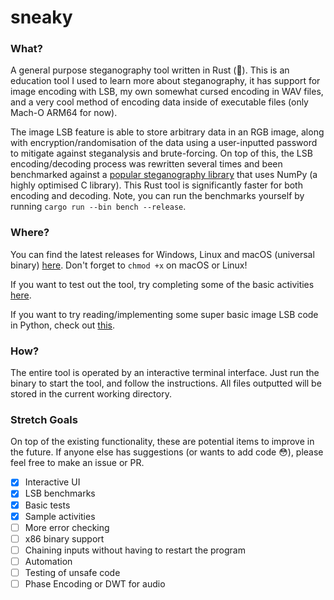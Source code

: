 # sneaky

### What?

A general purpose steganography tool written in Rust (🦀). This is an education tool I used to learn more about steganography, it has support for image encoding with LSB, my own somewhat cursed encoding in WAV files, and a very cool method of encoding data inside of executable files (only Mach-O ARM64 for now).

The image LSB feature is able to store arbitrary data in an RGB image, along with encryption/randomisation of the data using a user-inputted password to mitigate against steganalysis and brute-forcing. On top of this, the LSB encoding/decoding process was rewritten several times and been benchmarked against a [popular steganography library](https://github.com/ragibson/Steganography) that uses NumPy (a highly optimised C library). This Rust tool is significantly faster for both encoding and decoding. Note, you can run the benchmarks yourself by running `cargo run --bin bench --release`.

### Where?

You can find the latest releases for Windows, Linux and macOS (universal binary) [here](https://nightly.link/lhvy/sneaky/workflows/cd.yaml/master). Don't forget to `chmod +x` on macOS or Linux!

If you want to test out the tool, try completing some of the basic activities [here](https://gist.github.com/lhvy/69411bd76ad555f89238d17d1291d79a).

If you want to try reading/implementing some super basic image LSB code in Python, check out [this](https://gist.github.com/lhvy/09104a92da7c74aaf238494f3ee3a739).

### How?

The entire tool is operated by an interactive terminal interface. Just run the binary to start the tool, and follow the instructions. All files outputted will be stored in the current working directory.

### Stretch Goals

On top of the existing functionality, these are potential items to improve in the future. If anyone else has suggestions (or wants to add code 😳), please feel free to make an issue or PR.

- [x] Interactive UI
- [x] LSB benchmarks
- [x] Basic tests
- [x] Sample activities
- [ ] More error checking
- [ ] x86 binary support
- [ ] Chaining inputs without having to restart the program
- [ ] Automation
- [ ] Testing of unsafe code
- [ ] Phase Encoding or DWT for audio
